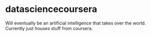# datasciencecoursera

Will eventually be an artificial intelligence that takes over the world.  Currently just houses stuff from coursera.

